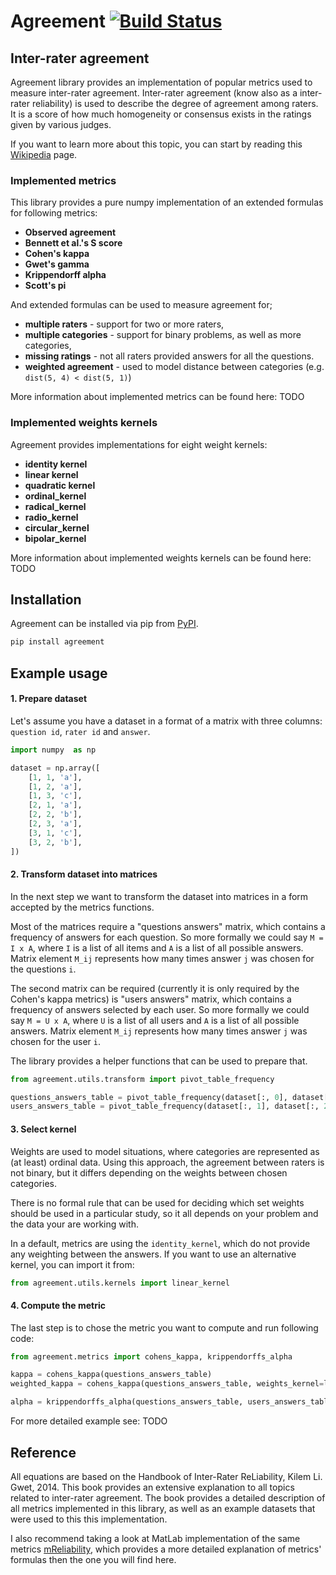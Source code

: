 # Agreement [![Build Status](https://travis-ci.com/heolin123/agreement.svg?branch=master)](https://travis-ci.com/heolin123/agreement)

## Inter-rater agreement
Agreement library provides an implementation of popular metrics used to measure inter-rater agreement.
Inter-rater agreement (know also as a inter-rater reliability) is used to describe the degree of agreement among raters.
It is a score of how much homogeneity or consensus exists in the ratings given by various judges.

If you want to learn more about this topic, you can start by reading this [Wikipedia](https://en.wikipedia.org/wiki/Inter-rater_reliability) page.

### Implemented metrics
This library provides a pure numpy implementation of an extended formulas for following metrics:

- **Observed agreement**
- **Bennett et al.'s S score**
- **Cohen's kappa**
- **Gwet's gamma**
- **Krippendorff alpha**
- **Scott's pi**

And extended formulas can be used to measure agreement for;
- **multiple raters** - support for two or more raters,
- **multiple categories** - support for binary problems, as well as more categories,
- **missing ratings** - not all raters provided answers for all the questions.
- **weighted agreement** - used to model distance between categories (e.g. `dist(5, 4) < dist(5, 1)`)

More information about implemented metrics can be found here: TODO

### Implemented weights kernels
Agreement provides implementations for eight weight kernels:

- **identity kernel** 
- **linear kernel**
- **quadratic kernel**
- **ordinal_kernel**
- **radical_kernel**
- **radio_kernel**
- **circular_kernel**
- **bipolar_kernel**

More information about implemented weights kernels can be found here: TODO

## Installation
Agreement can be installed via pip from [PyPI](https://pypi.org/project/agreement/).
 
```bash
pip install agreement
```

## Example usage
#### 1. Prepare dataset
Let's assume you have a dataset in a format of a matrix with three columns: `question id`, `rater id` and `answer`. 

```python
import numpy  as np

dataset = np.array([
    [1, 1, 'a'],
    [1, 2, 'a'],
    [1, 3, 'c'],
    [2, 1, 'a'],
    [2, 2, 'b'],
    [2, 3, 'a'],
    [3, 1, 'c'],
    [3, 2, 'b'],
])
```
#### 2. Transform dataset into matrices
In the next step we want to transform the dataset into matrices in a form accepted by the metrics functions.

Most of the matrices require a "questions answers" matrix, which contains a frequency of answers for each question.
So more formally we could say `M = I x A`, where `I` is a list of all items and `A` is a list of all possible answers.
Matrix element `M_ij` represents how many times answer `j` was chosen for the questions `i`.

The second matrix can be required (currently it is only required by the Cohen's kappa metrics) is "users answers" matrix, which
contains a frequency of answers selected by each user.
So more formally we could say `M = U x A`, where `U` is a list of all users and `A` is a list of all possible answers.
Matrix element `M_ij` represents how many times answer `j` was chosen for the user `i`.

The library provides a helper functions that can be used to prepare that.

```python
from agreement.utils.transform import pivot_table_frequency

questions_answers_table = pivot_table_frequency(dataset[:, 0], dataset[:, 2])
users_answers_table = pivot_table_frequency(dataset[:, 1], dataset[:, 2])
```

#### 3. Select kernel
Weights are used to model situations, where categories are represented as (at least) ordinal data.
Using this approach, the agreement between raters is not binary, but it differs depending on the
weights between chosen categories.

There is no formal rule that can be used for deciding which set weights should be used
in a particular study, so it all depends on your problem and the data your are working with.

In a default, metrics are using the `identity_kernel`, which do not provide any weighting between the answers.
If you want to use an alternative kernel, you can import it from:

```python
from agreement.utils.kernels import linear_kernel
```

#### 4. Compute the metric
The last step is to chose the metric you want to compute and run following code:
```python
from agreement.metrics import cohens_kappa, krippendorffs_alpha

kappa = cohens_kappa(questions_answers_table)
weighted_kappa = cohens_kappa(questions_answers_table, weights_kernel=linear_kernel)

alpha = krippendorffs_alpha(questions_answers_table, users_answers_table)
```

For more detailed example see: TODO

## Reference
All equations are based on the Handbook of Inter-Rater ReLiability, Kilem Li. Gwet, 2014.
This book provides an extensive explanation to all topics related to inter-rater agreement.
The book provides a detailed description of all metrics implemented in this library, as well as 
an example datasets that were used to this this implementation.

I also recommend taking a look at MatLab implementation of the same metrics [mReliability](https://github.com/jmgirard/mReliability),
which provides a more detailed explanation of metrics' formulas then the one you will find here.

